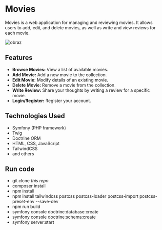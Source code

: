 # Movies

Movies is a web application for managing and reviewing movies. It allows users to add, edit, and delete movies, as well as write and view reviews for each movie.

![obraz](https://github.com/mateuszlasek/Movies/assets/118616328/f40acabe-b9d8-43c9-b595-cd19a1840679)

## Features

- **Browse Movies:** View a list of available movies.
- **Add Movie:** Add a new movie to the collection.
- **Edit Movie:** Modify details of an existing movie.
- **Delete Movie:** Remove a movie from the collection.
- **Write Review:** Share your thoughts by writing a review for a specific movie.
- **Login/Register:** Register your account.

## Technologies Used

- Symfony (PHP framework)
- Twig
- Doctrine ORM
- HTML, CSS, JavaScript
- TailwindCSS
- and others

## Run code
- git clone *this repo*
- composer install
- npm install
- npm install tailwindcss postcss postcss-loader postcss-import postcss-preset-env --save-dev
- npm run build
- symfony console doctrine:database:create
- symfony console doctrine:schema:create
- symfony server:start
  
